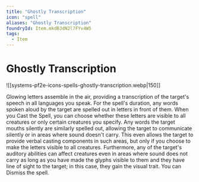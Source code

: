 ```yaml
---
title: "Ghostly Transcription"
icon: "spell"
aliases: "Ghostly Transcription"
foundryId: Item.mkdBJdN2l7FYv4W5
tags:
  - Item
---
```


# Ghostly Transcription
![[systems-pf2e-icons-spells-ghostly-transcription.webp|150]]

Glowing letters assemble in the air, providing a transcription of the target's speech in all languages you speak. For the spell's duration, any words spoken aloud by the target are spelled out in letters in front of them. When you Cast the Spell, you can choose whether these letters are visible to all creatures or only certain creatures you specify. Any words the target mouths silently are similarly spelled out, allowing the target to communicate silently or in areas where sound doesn't carry. This even allows the target to provide verbal casting components in such areas, but only if you choose to make the letters visible to all creatures. Furthermore, any of the target's auditory abilities can affect creatures even in areas where sound does not carry as long as you have made the glyphs visible to them and they have line of sight to the target; in this case, they gain the visual trait. You can Dismiss the spell.
